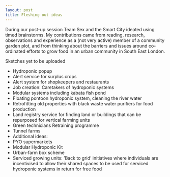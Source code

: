 ```yaml
---
layout: post
title: Fleshing out ideas
---
```


During our post-up session Team Sex and the Smart City ideated using timed brainstorms.  My contributions came from reading, research, observations and experience as a (not very active) member of a 
community garden plot, and from thinking about the barriers and issues around co-ordinated efforts to grow food in an urban 
community in South East London.

Sketches yet to be uploaded

* Hydroponic popup
* Alert service for surplus crops
* Alert system for shopkeepers and restaurants
* Job creation: Caretakers of hydroponic systems
* Modular systems including kabata fish pond
* Floating pontoon hydroponic system, cleaning the river water
* Retrofitting old properties with black waste water purifiers for food production
* Land registry service for finding land or buildings that can be repurposed for vertical farming units
* Green technicians Retraining programme
* Tunnel farms
* Additional ideas:
* PYO supermarkets
* Modular Hydroponic Kit
* Urban-farm box scheme
* Serviced growing units: ’Back to grid’ initiatives where individuals are incentivised to allow their shared spaces to be used for serviced hydroponic systems in return for free food
